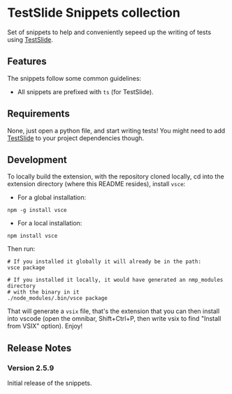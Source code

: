 # TestSlide Snippets collection

Set of snippets to help and conveniently sepeed up the writing of tests using [TestSlide](https://testslide.readthedocs.io).

## Features

The snippets follow some common guidelines:

- All snippets are prefixed with `ts` (for TestSlide).

## Requirements

None, just open a python file, and start writing tests!
You might need to add [TestSlide](https://testslide.readthedocs.io) to your project dependencies though.

## Development

To locally build the extension, with the repository cloned locally, cd into the extension directory (where this README resides), install `vsce`:

* For a global installation:
```
npm -g install vsce
```
* For a local installation:
```
npm install vsce
```

Then run:
```
# If you installed it globally it will already be in the path:
vsce package

# If you installed it locally, it would have generated an nmp_modules directory
# with the binary in it
./node_modules/.bin/vsce package
```

That will generate a `vsix` file, that's the extension that you can then install into vscode (open the omnibar, Shift+Ctrl+P, then write vsix to find "Install from VSIX" option).
Enjoy!

## Release Notes

### Version 2.5.9

Initial release of the snippets.
